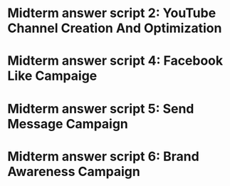 # Midterm answer script 2: YouTube Channel Creation And Optimization 
# Midterm answer script 4: Facebook Like Campaige
# Midterm answer script 5: Send Message Campaign
# Midterm answer script 6: Brand Awareness Campaign

